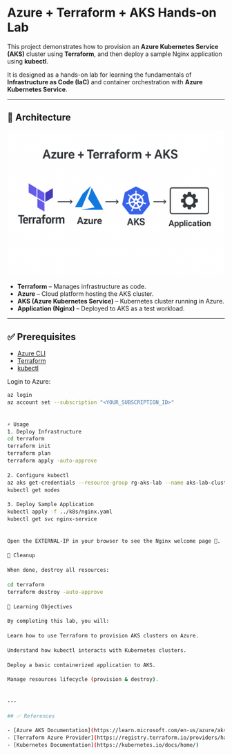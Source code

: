 # Azure + Terraform + AKS Hands-on Lab

This project demonstrates how to provision an **Azure Kubernetes Service (AKS)** cluster using **Terraform**, and then deploy a sample Nginx application using **kubectl**.

It is designed as a hands-on lab for learning the fundamentals of **Infrastructure as Code (IaC)** and container orchestration with **Azure Kubernetes Service**.

---

## 🚀 Architecture

![Architecture](Architecture.png)

- **Terraform** – Manages infrastructure as code.
- **Azure** – Cloud platform hosting the AKS cluster.
- **AKS (Azure Kubernetes Service)** – Kubernetes cluster running in Azure.
- **Application (Nginx)** – Deployed to AKS as a test workload.

---

## ✅ Prerequisites

- [Azure CLI](https://learn.microsoft.com/en-us/cli/azure/install-azure-cli)  
- [Terraform](https://developer.hashicorp.com/terraform/downloads)  
- [kubectl](https://kubernetes.io/docs/tasks/tools/)  

Login to Azure:
```bash
az login
az account set --subscription "<YOUR_SUBSCRIPTION_ID>"


⚡ Usage
1. Deploy Infrastructure
cd terraform
terraform init
terraform plan
terraform apply -auto-approve

2. Configure kubectl
az aks get-credentials --resource-group rg-aks-lab --name aks-lab-cluster
kubectl get nodes

3. Deploy Sample Application
kubectl apply -f ../k8s/nginx.yaml
kubectl get svc nginx-service


Open the EXTERNAL-IP in your browser to see the Nginx welcome page 🎉.

🧹 Cleanup

When done, destroy all resources:

cd terraform
terraform destroy -auto-approve

📖 Learning Objectives

By completing this lab, you will:

Learn how to use Terraform to provision AKS clusters on Azure.

Understand how kubectl interacts with Kubernetes clusters.

Deploy a basic containerized application to AKS.

Manage resources lifecycle (provision & destroy).


---

## ✅ References

- [Azure AKS Documentation](https://learn.microsoft.com/en-us/azure/aks/)  
- [Terraform Azure Provider](https://registry.terraform.io/providers/hashicorp/azurerm/latest/docs)  
- [Kubernetes Documentation](https://kubernetes.io/docs/home/)
